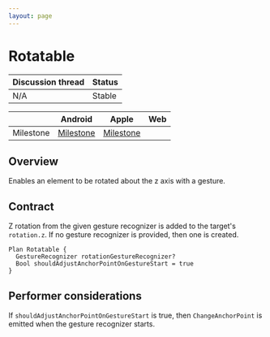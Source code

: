 ```yaml
---
layout: page
---
```


# Rotatable

| Discussion thread | Status |
|:------------------|:-------|
| N/A | Stable |

|  | Android | Apple | Web |
| --- | --- | --- | --- |
| Milestone | [Milestone](https://github.com/material-motion/material-motion-family-direct-manipulation-android/milestone/1) | [Milestone](https://github.com/material-motion/material-motion-family-gestures-swift/milestone/1) | &nbsp; |

## Overview

Enables an element to be rotated about the z axis with a gesture.

## Contract

Z rotation from the given gesture recognizer is added to the target's `rotation.z`. If no gesture recognizer is provided, then one is created.

```
Plan Rotatable {
  GestureRecognizer rotationGestureRecognizer?
  Bool shouldAdjustAnchorPointOnGestureStart = true
}
```

## Performer considerations

If `shouldAdjustAnchorPointOnGestureStart` is true, then `ChangeAnchorPoint` is emitted when the gesture recognizer starts.
